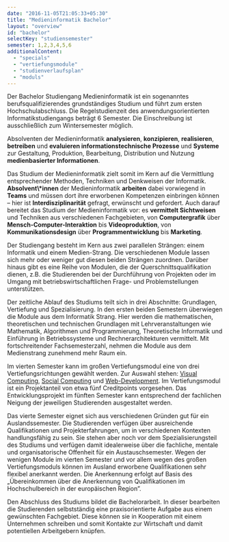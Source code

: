 ```yaml
---
date: "2016-11-05T21:05:33+05:30"
title: "Medieninformatik Bachelor"
layout: "overview"
id: "bachelor"
selectKey: "studiensemester"
semester: 1,2,3,4,5,6
additionalContent: 
  - "specials"
  - "vertiefungsmodule"
  - "studienverlaufsplan"
  - "moduls"
---
```


Der Bachelor Studiengang Medieninformatik ist ein sogenanntes berufsqualifizierendes grundständiges Studium und führt zum ersten Hochschulabschluss. Die Regelstudienzeit des anwendungsorientierten Informatikstudiengangs beträgt 6 Semester. Die Einschreibung ist ausschließlich zum Wintersemester möglich.

<!--more-->

<!--div class="has-extra-foot-space has-mouseover has-extra-head-space " data-href="/study/bachelor/erstsemester/">
<h2><span class="material-icons">face</span> Informationen für Erststemster</h2>
<p>
Auf der Seite für <a href="/study/bachelor/erstsemester/">Erststemster</a> haben wir versucht einige wesentliche Fragen zum Studienstart in der Medieninformatik zu klären und Ihnen ein paar hilfreiche Erklärungen und Links bereit zu stellen. Wir wünschen einen guten Start.
</p>
</div-->

<div class="m-mi-herotext has-box is-full-width">
<p>
Absolventen der Medieninformatik <strong>analysieren</strong>, <strong>konzipieren</strong>, <strong>realisieren</strong>, <strong>betreiben</strong> und <strong>evaluieren informationstechnische Prozesse</strong> und <strong>Systeme</strong> zur Gestaltung, Produktion, Bearbeitung, Distribution und Nutzung <strong>medienbasierter Informationen</strong>.
</p>

<p>
Das Studium der Medieninformatik zielt somit im Kern auf die Vermittlung entsprechender Methoden, Techniken und Denkweisen der Informatik. <strong>Absolvent\*innen </strong> der Medieninformatik <strong>arbeiten</strong> dabei vorwiegend in <strong>Teams</strong> und müssen dort ihre erworbenen Kompetenzen einbringen können – hier ist <strong>Interdisziplinarität</strong> gefragt, erwünscht und gefordert. Auch darauf bereitet das Studium der Medieninformatik vor: es <strong>vermittelt Sichtweisen</strong> und Techniken aus verschiedenen Fachgebieten, von <strong>Computergrafik</strong> über <strong>Mensch-Computer-Interaktion</strong> bis <strong>Videoproduktion</strong>, von <strong>Kommunikationsdesign</strong> über <strong>Programmentwicklung</strong> bis <strong>Marketing</strong>.
</p>
</div>

Der Studiengang besteht im Kern aus zwei parallelen Strängen: einem Informatik und einem Medien-Strang. Die verschiedenen Module lassen sich mehr oder weniger gut diesen beiden Strängen zuordnen. Darüber hinaus gibt es eine Reihe von Modulen, die der Querschnittsqualifikation dienen, z.B. die Studierenden bei der Durchführung von Projekten oder im Umgang mit betriebswirtschaftlichen Frage- und Problemstellungen unterstützen. 

Der zeitliche Ablauf des Studiums teilt sich in drei Abschnitte: Grundlagen, Vertiefung und Spezialisierung. In den ersten beiden Semestern überwiegen die Module aus dem Informatik Strang. Hier werden die mathematischen, theoretischen und technischen Grundlagen mit Lehrveranstaltungen wie Mathematik, Algorithmen und Programmierung, Theoretische Informatik und Einführung in Betriebssysteme und Rechnerarchitekturen vermittelt. Mit fortschreitender Fachsemesterzahl, nehmen die Module aus dem Medienstrang zunehmend mehr Raum ein. 

Im vierten Semester kann im großen Vertiefungsmodul eine von drei Vertiefungsrichtungen gewählt werden. Zur Auswahl stehen: [Visual Computing](/study/bachelor/moduls/ba_vertiefung-visual-computing/), [Social Computing](/study/bachelor/moduls/ba_vertiefung_socialcomputing/) und [Web-Development](/study/bachelor/moduls/ba_vertiefung-web_development/). Im Vertiefungsmodul ist ein Projektanteil von etwa fünf Creditpoints vorgesehen. Das Entwicklungsprojekt im fünften Semester kann entsprechend der fachlichen Neigung der jeweiligen Studierenden ausgestaltet werden.

Das vierte Semester eignet sich aus verschiedenen Gründen gut für ein Auslandssemester. Die Studierenden verfügen über ausreichende Qualifikationen und Projekterfahrungen, um in verschiedenen Kontexten handlungsfähig zu sein. Sie stehen aber noch vor dem Spezialisierungsteil des Studiums und verfügen damit idealerweise über die fachliche, mentale und organisatorische Offenheit für ein Austauschsemester. Wegen der wenigen Module im vierten Semester und vor allem wegen des großen Vertiefungsmoduls können im Ausland erworbene Qualifikationen sehr flexibel anerkannt werden. Die Anerkennung erfolgt auf Basis des „Übereinkommen über die Anerkennung von Qualifikationen im Hochschulbereich in der europäischen Region”.

Den Abschluss des Studiums bildet die Bachelorarbeit. In dieser bearbeiten die Studierenden selbstständig eine praxisorientierte Aufgabe aus einem gewünschten Fachgebiet. Diese können sie in Kooperation mit einem Unternehmen schreiben und somit Kontakte zur Wirtschaft und damit potentiellen Arbeitgebern knüpfen.

